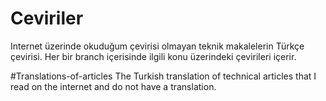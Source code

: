 # Ceviriler
Internet üzerinde okuduğum çevirisi olmayan teknik makalelerin Türkçe çevirisi. Her bir branch içerisinde ilgili konu üzerindeki çevirileri içerir.

#Translations-of-articles
The Turkish translation of technical articles that I read on the internet and do not have a translation.

